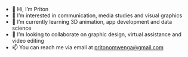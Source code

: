 - 👋 Hi, I’m Priton
- 👀 I’m interested in communication, media studies and visual graphics
- 🌱 I’m currently learning 3D animation, app development and data science
- 💞️ I’m looking to collaborate on graphic design, virtual assistance and video editing
- 📫 You can reach me via email at pritonomwenga@gmail.com 

<!---
Pritonne/Pritonne is a ✨ special ✨ repository because its `README.md` (this file) appears on your GitHub profile.
You can click the Preview link to take a look at your changes.
--->
